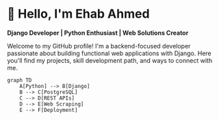 # 👋 Hello, I'm Ehab Ahmed 

**Django Developer | Python Enthusiast | Web Solutions Creator**

Welcome to my GitHub profile! I'm a backend-focused developer passionate about building functional web applications with Django. Here you'll find my projects, skill development path, and ways to connect with me.

```mermaid
graph TD
    A[Python] --> B[Django]
    B --> C[PostgreSQL]
    C --> D[REST APIs]
    D --> E[Web Scraping]
    E --> F[Deployment]

